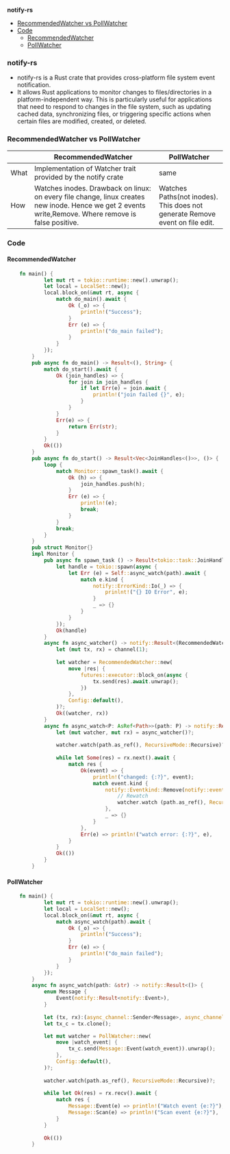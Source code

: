 **notify-rs**
- [RecommendedWatcher vs PollWatcher](#vs)
- [Code](#code)
  - [RecommendedWatcher](#rw)
  - [PollWatcher](#pw)

### notify-rs
- notify-rs is a Rust crate that provides cross-platform file system event notification.
- It allows Rust applications to monitor changes to files/directories in a platform-independent way. This is particularly useful for applications that need to respond to changes in the file system, such as updating cached data, synchronizing files, or triggering specific actions when certain files are modified, created, or deleted.

<a name=vs></a>
### RecommendedWatcher vs PollWatcher
||RecommendedWatcher|PollWatcher|
|---|---|---|
|What|Implementation of Watcher trait provided by the notify crate |same|
|How|Watches inodes. Drawback on linux: on every file change, linux creates new inode. Hence we get 2 events write,Remove. Where remove is false positive.|Watches Paths(not inodes). This does not generate Remove event on file edit.|

<a name=code></a>
### Code
<a name=rw></a>
#### RecommendedWatcher
```rs
    fn main() {
            let mut rt = tokio::runtime::new().unwrap();
            let local = LocalSet::new();
            local.block_on(&mut rt, async {
                match do_main().await {
                    Ok (_o) => {
                        println!("Success");
                    }
                    Err (e) => {
                        println!("do_main failed");
                    }
                }
            });
        }
        pub async fn do_main() -> Result<(), String> {
            match do_start().await {
                Ok (join_handles) => {
                    for join in join_handles {
                        if let Err(e) = join.await {
                            println!("join failed {}", e);
                        }
                    }
                }
                Err(e) => {
                    return Err(str);
                }
            }
            Ok(())
        }
        pub async fn do_start() -> Result<Vec<JoinHandles<()>>, ()> {
            loop {
                match Monitor::spawn_task().await {
                    Ok (h) => {
                        join_handles.push(h);
                    }
                    Err (e) => {
                        println!(e);
                        break;
                    }
                }
                break;
            }
        }
        pub struct Monitor{}
        impl Monitor {
            pub async fn spawn_task () -> Result<tokio::task::JoinHandle<()>, Box<dyn std::error::Error> >{
                let handle = tokio::spawn(async {
                    let Err (e) = Self::async_watch(path).await {
                        match e.kind {
                            notify::ErrorKind::Io(_) => {
                                prinlnt!("{} IO Error", e);
                            }
                            _ => {}
                        }
                    }
                });
                Ok(handle)
            }
            async fn async_watcher() -> notify::Result<(RecommendedWatcher, Receiver<notify::Result<Event>>)> {
                let (mut tx, rx) = channel(1);
            
                let watcher = RecommendedWatcher::new(
                    move |res| {
                        futures::executor::block_on(async {
                            tx.send(res).await.unwrap();
                        })
                    },
                    Config::default(),
                )?;
                Ok((watcher, rx))
            }
            async fn async_watch<P: AsRef<Path>>(path: P) -> notify::Result<()> {
                let (mut watcher, mut rx) = async_watcher()?;
            
                watcher.watch(path.as_ref(), RecursiveMode::Recursive)?;
            
                while let Some(res) = rx.next().await {
                    match res {
                        Ok(event) => {
                            println!("changed: {:?}", event);
                            match event.kind {
                                notify::Eventkind::Remove(notify::event::Removekind::File) => {
                                    // Rewatch
                                    watcher.watch (path.as_ref(), RecursiveMode::Recursive)?;
                                },
                                _ => {}
                            }
                        },
                        Err(e) => println!("watch error: {:?}", e),
                    }
                }
                Ok(())
            }
        }
```

<a name=pw></a>
#### PollWatcher
```rs
    fn main() {
            let mut rt = tokio::runtime::new().unwrap();
            let local = LocalSet::new();
            local.block_on(&mut rt, async {
                match async_watch(path).await {
                    Ok (_o) => {
                        println!("Success");
                    }
                    Err (e) => {
                        println!("do_main failed");
                    }
                }
            });
        }
        async fn async_watch(path: &str) -> notify::Result<()> {
            enum Message {
                Event(notify::Result<notify::Event>),
            }
        
            let (tx, rx):(async_channel::Sender<Message>, async_channel::Reciever<Message>) = async_channel::unbounded();
            let tx_c = tx.clone();

            let mut watcher = PollWatcher::new(
                move |watch_event| {
                    tx_c.send(Message::Event(watch_event)).unwrap();
                },
                Config::default(),
            )?;
        
            watcher.watch(path.as_ref(), RecursiveMode::Recursive)?;
        
            while let Ok(res) = rx.recv().await {
                match res {
                    Message::Event(e) => println!("Watch event {e:?}"),
                    Message::Scan(e) => println!("Scan event {e:?}"),
                }
            }
        
            Ok(())
        }
```
